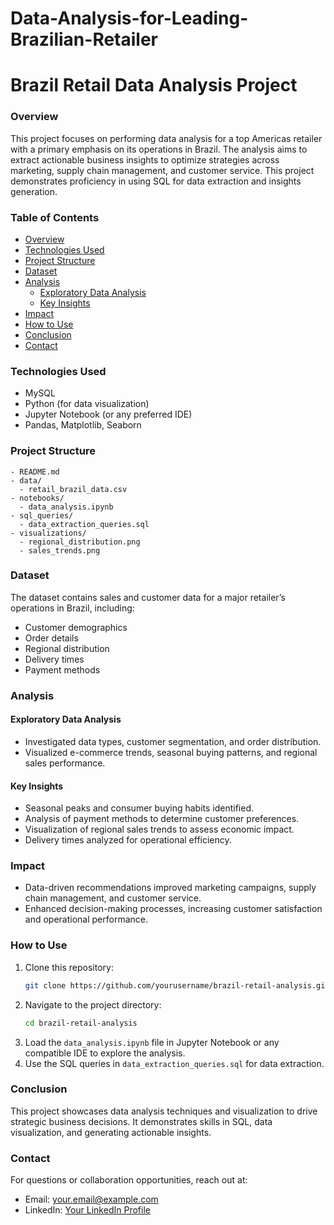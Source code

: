 # Data-Analysis-for-Leading-Brazilian-Retailer
# Brazil Retail Data Analysis Project

### Overview
This project focuses on performing data analysis for a top Americas retailer with a primary emphasis on its operations in Brazil. The analysis aims to extract actionable business insights to optimize strategies across marketing, supply chain management, and customer service. This project demonstrates proficiency in using SQL for data extraction and insights generation.

### Table of Contents
- [Overview](#overview)
- [Technologies Used](#technologies-used)
- [Project Structure](#project-structure)
- [Dataset](#dataset)
- [Analysis](#analysis)
  - [Exploratory Data Analysis](#exploratory-data-analysis)
  - [Key Insights](#key-insights)
- [Impact](#impact)
- [How to Use](#how-to-use)
- [Conclusion](#conclusion)
- [Contact](#contact)

### Technologies Used
- MySQL
- Python (for data visualization)
- Jupyter Notebook (or any preferred IDE)
- Pandas, Matplotlib, Seaborn

### Project Structure
```
- README.md
- data/
  - retail_brazil_data.csv
- notebooks/
  - data_analysis.ipynb
- sql_queries/
  - data_extraction_queries.sql
- visualizations/
  - regional_distribution.png
  - sales_trends.png
```

### Dataset
The dataset contains sales and customer data for a major retailer’s operations in Brazil, including:
- Customer demographics
- Order details
- Regional distribution
- Delivery times
- Payment methods

### Analysis
#### Exploratory Data Analysis
- Investigated data types, customer segmentation, and order distribution.
- Visualized e-commerce trends, seasonal buying patterns, and regional sales performance.

#### Key Insights
- Seasonal peaks and consumer buying habits identified.
- Analysis of payment methods to determine customer preferences.
- Visualization of regional sales trends to assess economic impact.
- Delivery times analyzed for operational efficiency.

### Impact
- Data-driven recommendations improved marketing campaigns, supply chain management, and customer service.
- Enhanced decision-making processes, increasing customer satisfaction and operational performance.

### How to Use
1. Clone this repository:
   ```bash
   git clone https://github.com/yourusername/brazil-retail-analysis.git
   ```
2. Navigate to the project directory:
   ```bash
   cd brazil-retail-analysis
   ```
3. Load the `data_analysis.ipynb` file in Jupyter Notebook or any compatible IDE to explore the analysis.
4. Use the SQL queries in `data_extraction_queries.sql` for data extraction.

### Conclusion
This project showcases data analysis techniques and visualization to drive strategic business decisions. It demonstrates skills in SQL, data visualization, and generating actionable insights.

### Contact
For questions or collaboration opportunities, reach out at:
- Email: your.email@example.com
- LinkedIn: [Your LinkedIn Profile](https://linkedin.com/in/yourprofile)

